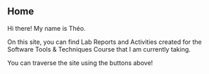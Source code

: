 ## Home
Hi there! My name is Théo. 

On this site, you can find Lab Reports and Activities created for the Software Tools & Techniques Course that I am currently taking.

You can traverse the site using the buttons above!
